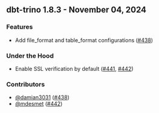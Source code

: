 ## dbt-trino 1.8.3 - November 04, 2024
### Features
- Add file_format and table_format configurations ([#438](https://github.com/starburstdata/dbt-trino/pull/438))
### Under the Hood
- Enable SSL verification by default ([#441](https://github.com/starburstdata/dbt-trino/issues/441), [#442](https://github.com/starburstdata/dbt-trino/pull/442))

### Contributors
- [@damian3031](https://github.com/damian3031) ([#438](https://github.com/starburstdata/dbt-trino/pull/438))
- [@mdesmet](https://github.com/mdesmet) ([#442](https://github.com/starburstdata/dbt-trino/pull/442))
